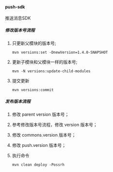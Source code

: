 #### push-sdk
推送消息SDK

#####  修改版本号流程

1.  只更新父模块的版本号;
	```shell
	mvn versions:set -DnewVersion=1.4.0-SNAPSHOT
	```
2.  更新子模块和父模块一样的版本号;
	```shell
	mvn -N versions:update-child-modules
	```
3.  提交更新
	```shell
	mvn versions:commit
	```

#####  发布版本流程

1. 修改 parent version 版本号；

2. 参考修改版本号流程，修改 version 版本号；

3. 修改 commons.version 版本号； 

4. 修改 push.version 版本号； 

5. 执行命令
	```shell
	mvn clean deploy -Possrh
	```
